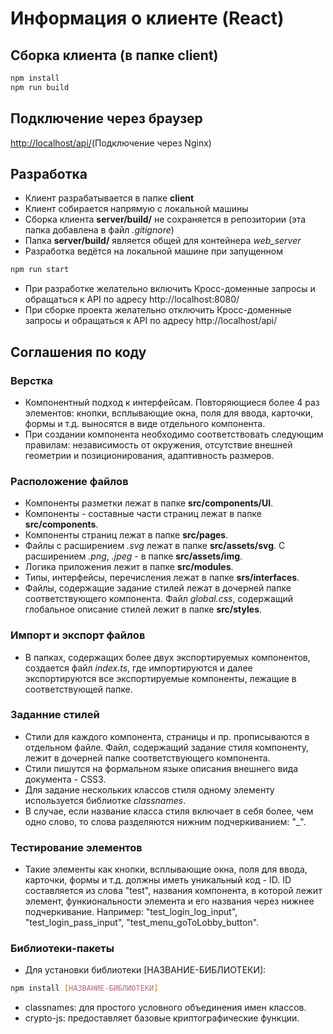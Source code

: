 # Информация о клиенте (React)

## Сборка клиента (в папке client)
```bash
npm install
npm run build
```

## Подключение через браузер
<a href="http://localhost/" target="_blank">http://localhost/api/</a>(Подключение через Nginx)

## Разработка
+ Клиент разрабатывается в папке **client**
+ Клиент собирается напрямую с локальной машины
+ Сборка клиента **server/build/** не сохраняется в репозитории (эта папка добавлена в файл *.gitignore*)
+ Папка **server/build/** является общей для контейнера *web_server*
+ Разработка ведётся на локальной машине при запущенном 
```bash
npm run start
```
+ При разработке желательно включить Кросс-доменные запросы и обращаться к API по адресу http://localhost:8080/
+ При сборке проекта желательно отключить Кросс-доменные запросы и обращаться к API по адресу http://localhost/api/

## Соглашения по коду
### Верстка
+ Компонентный подход к интерфейсам. Повторяющиеся более 4 раз элементов: кнопки, всплывающие окна, поля для ввода, карточки, формы и т.д. выносятся в виде отдельного компонента.
+ При создании компонента необходимо соответствовать следующим правилам: независимость от окружения, отсутствие внешней геометрии и позиционирования, адаптивность размеров.
### Расположение файлов
+ Компоненты разметки лежат в папке **src/components/UI**.
+ Компоненты - составные части страниц лежат в папке **src/components**. 
+ Компоненты страниц лежат в папке **src/pages**.
+ Файлы с расширением *.svg* лежат в папке **src/assets/svg**. С расширением *.png*, *.jpeg* - в папке **src/assets/img**. 
+ Логика приложения лежит в папке **src/modules**.
+ Типы, интерфейсы, перечисления лежат в папке **srs/interfaces**.
+ Файлы, содержащие задание стилей лежат в дочерней папке соответствующего компонента. Файл *global.css*, содержащий глобальное описание стилей лежит в папке **src/styles**.
### Импорт и экспорт файлов
+ В папках, содержащих более двух экспортируемых компонентов, создается файл *index.ts*, где импортируются и далее экспортируются все экспортируемые компоненты, лежащие в соответствующей папке. 
### Заданние стилей
+ Стили для каждого компонента, страницы и пр. прописываются в отдельном файле. Файл, содержащий задание стиля компоненту, лежит в дочерней папке соответствующего компонента.
+ Стили пишутся на формальном языке описания внешнего вида документа - CSS3.
+ Для задание нескольких классов стиля одному элементу используется библиотке *classnames*.
+ В случае, если название класса стиля включает в себя более, чем одно слово, то слова разделяются нижним подчеркиванием: "_".
### Тестирование элементов 
+ Такие элементы как кнопки, всплывающие окна, поля для ввода, карточки, формы и т.д. должны иметь уникальный код - ID. ID составляется из слова "test", названия компонента, в которой лежит элемент, функиональности элемента и его названия через нижнее подчеркивание. Например: "test_login_log_input", "test_login_pass_input", "test_menu_goToLobby_button".
### Библиотеки-пакеты
+ Для установки библиотеки [НАЗВАНИЕ-БИБЛИОТЕКИ]:
```bash
npm install [НАЗВАНИЕ-БИБЛИОТЕКИ]
```
+ classnames: для простого условного объединения имен классов.
+ crypto-js: предоставляет базовые криптографические функции.